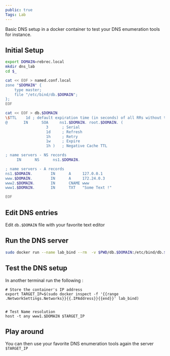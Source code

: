```yaml
---
public: true
Tags: Lab
---
```

Basic DNS setup in a docker container to test your DNS enumeration tools for instance.

## Initial Setup
```bash
export DOMAIN=rebrec.local
mkdir dns_lab 
cd $_

cat << EOF > named.conf.local
zone "$DOMAIN" {
    type master;
    file "/etc/bind/db.$DOMAIN";
};
EOF

cat << EOF > db.$DOMAIN
\$TTL    1d ; default expiration time (in seconds) of all RRs without their own TTL value
@       IN      SOA     ns1.$DOMAIN. root.$DOMAIN. (
                  3      ; Serial
                  1d     ; Refresh
                  1h     ; Retry
                  1w     ; Expire
                  1h )   ; Negative Cache TTL

; name servers - NS records
     IN      NS      ns1.$DOMAIN.

; name servers - A records
ns1.$DOMAIN.        IN      A     127.0.0.1
www.$DOMAIN.        IN      A     172.24.0.3
www2.$DOMAIN.       IN      CNAME www
www1.$DOMAIN.       IN      TXT   "Some Text !"

EOF
```

## Edit DNS entries

Edit `db.$DOMAIN` file with your favorite text editor

## Run the DNS server

```bash
sudo docker run --name lab_bind --rm  -v $PWD/db.$DOMAIN:/etc/bind/db.$DOMAIN -v $PWD/named.conf.local:/etc/bind/named.conf.local --expose 53 -ti ubuntu/bind9 
```

## Test the DNS setup

In another terminal run the following :

```
# Store the container's IP address
export TARGET_IP=$(sudo docker inspect -f '{{range .NetworkSettings.Networks}}{{.IPAddress}}{{end}}' lab_bind) 


# Test Name resolution
host -t any www1.$DOMAIN $TARGET_IP
```

## Play around

You can then use your favorite DNS enumeration tools again the server `$TARGET_IP`
